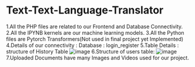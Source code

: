 # Text-Text-Language-Translator
1.All the PHP files are related to our Frontend and Database Connectivity.
2.All the IPYNB kernels are our machine learning models.
3.All the Python files are Pytorch Transformers(Not used in final project yet Implemented)
4.Details of our connectivity : Database : login_register
5.Table Details : structure of History Table
  ![image](https://github.com/Sailaja-111/Text-Text-Language-Translator/assets/119003241/e11f4471-3d87-4165-8080-8eefa23b818a)
6.Structure of users table:
  ![image](https://github.com/Sailaja-111/Text-Text-Language-Translator/assets/119003241/349c104f-48c0-45fa-9fd1-cd88d45a82aa)
7.Uploaded Documents have many Images and Videos used for our project.
